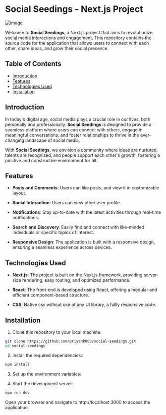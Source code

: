 # Social Seedings - Next.js Project

![image](https://github.com/priyank003/social-seedings/assets/79754424/c87e8674-e237-491c-95ea-7043d44df77a)


Welcome to **Social Seedings**, a Next.js project that aims to revolutionize social media interactions and engagement. This repository contains the source code for the application that allows users to connect with each other, share ideas, and grow their social presence.

## Table of Contents

- [Introduction](#introduction)
- [Features](#features)
- [Technologies Used](#technologies-used)
- [Installation](#installation)
## Introduction

In today's digital age, social media plays a crucial role in our lives, both personally and professionally. **Social Seedings** is designed to provide a seamless platform where users can connect with others, engage in meaningful conversations, and foster relationships to thrive in the ever-changing landscape of social media.

With **Social Seedings**, we envision a community where ideas are nurtured, talents are recognized, and people support each other's growth, fostering a positive and constructive environment for all.

## Features

- **Posts and Comments**: Users can like posts, and view it in customizable layout.

- **Social Interaction**: Users can view other user profile.

- **Notifications**: Stay up-to-date with the latest activities through real-time notifications.

- **Search and Discovery**: Easily find and connect with like-minded individuals or specific topics of interest.

- **Responsive Design**: The application is built with a responsive design, ensuring a seamless experience across devices.

## Technologies Used

- **Next.js**: The project is built on the Next.js framework, providing server-side rendering, easy routing, and optimized performance.

- **React**: The front-end is developed using React, offering a modular and efficient component-based structure.

- **CSS**: Native css without use of any UI library, a fullly responsive code.

## Installation

1. Clone this repository to your local machine:

```bash
git clone https://github.com/priyank003/social-seedings.git
cd social-seedings
```

2. Install the required dependencies::

```bash
npm install
```
3. Set up the environment variables:

4. Start the development server:

```bash
npm run dev
```

Open your browser and navigate to http://localhost:3000 to access the application.


